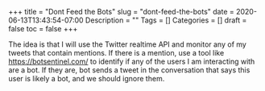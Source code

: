 +++
title = "Dont Feed the Bots"
slug = "dont-feed-the-bots"
date = 2020-06-13T13:43:54-07:00
Description = ""
Tags = []
Categories = []
draft = false
toc = false
+++

The idea is that I will use the Twitter realtime API and monitor any of my tweets that contain mentions. If there is a mention, use a tool like https://botsentinel.com/ to identify if any of the users I am interacting with are a bot. If they are, bot sends a tweet in the conversation that says this user is likely a bot, and we should ignore them.  
